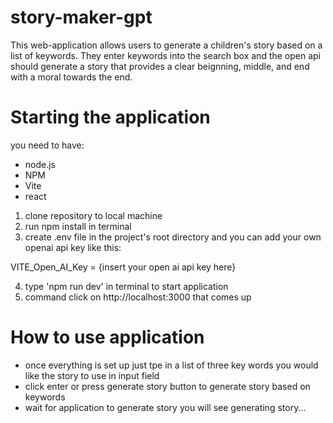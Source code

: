 # story-maker-gpt
This web-application allows users to generate a children's story based on a list of keywords. 
They enter keywords into the search box and the open api should generate a story that provides a clear beignning,
middle, and end with a moral towards the end.

# Starting the application
you need to have:
- node.js
- NPM
- Vite
- react

1. clone repository to local machine
2. run npm install in terminal
3. create .env file in the project's root directory and you can add your own openai api key like this:

VITE_Open_AI_Key = {insert your open ai api key here}

4. type 'npm run dev' in terminal to start application 
5. command click on http://localhost:3000 that comes up

# How to use application
- once everything is set up just tpe in a list of three key words you would like the story to use in input field
- click enter or press generate story button to generate story based on keywords
- wait for application to generate story you will see generating story...

